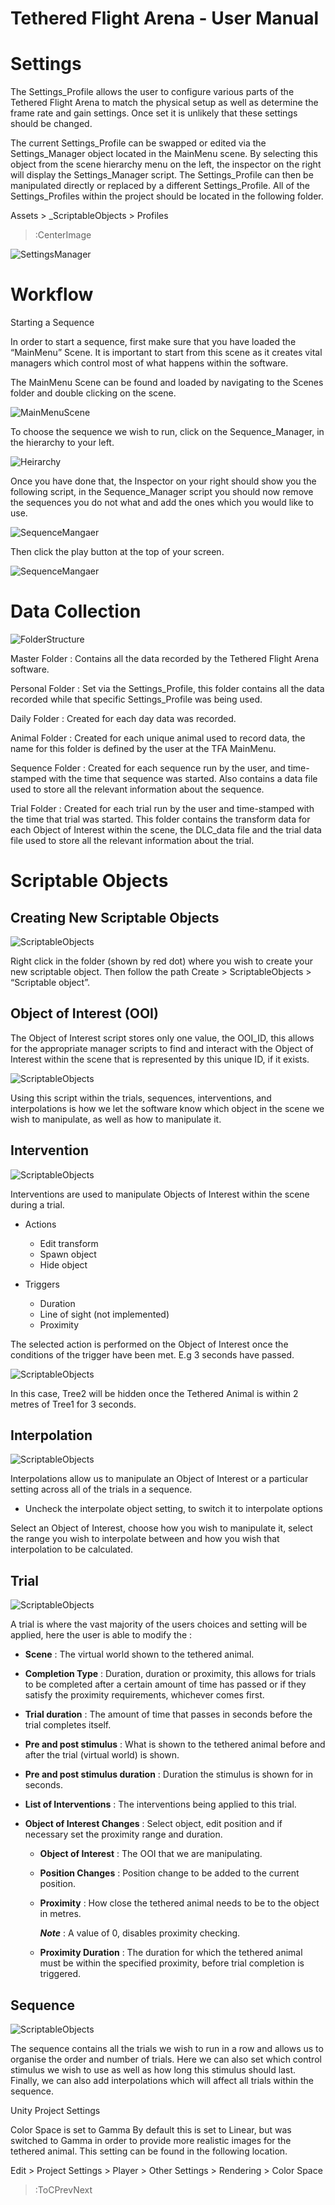 # Tethered Flight Arena - User Manual

# Settings

The Settings_Profile allows the user to configure various parts of the Tethered Flight Arena to match the physical setup as well as determine the frame rate and gain settings. Once set it is unlikely that these settings should be changed. 

The current Settings_Profile can be swapped or edited via the Settings_Manager object located in the MainMenu scene. By selecting this object from the scene hierarchy menu on the left, the inspector on the right will display the Settings_Manager script. The Settings_Profile can then be manipulated directly or replaced by a different Settings_Profile. All of the Settings_Profiles within the project should be located in the following folder.

Assets > _ScriptableObjects > Profiles


> :CenterImage

![SettingsManager](/images/image3.png)

# Workflow

Starting a Sequence

In order to start a sequence, first make sure that you have loaded the “MainMenu” Scene. It is important to start from this scene as it creates vital managers which control most of what happens within the software. 

The MainMenu Scene can be found and loaded by navigating to the Scenes folder and double clicking on the scene.

![MainMenuScene](/images/image12.png)

To choose the sequence we wish to run, click on the Sequence_Manager, in the hierarchy to your left.

![Heirarchy](/images/image10.png)

Once you have done that, the Inspector on your right should show you the following script, in the Sequence_Manager script you should now remove the sequences you do not what and add the ones which you would like to use.

![SequenceMangaer](/images/image4.png)

Then click the play button at the top of your screen.

![SequenceMangaer](/images/image13.png)

# Data Collection

![FolderStructure](/images/image9.png)

Master Folder : Contains all the data recorded by the Tethered Flight Arena software.

Personal Folder : Set via the Settings_Profile, this folder contains all the data recorded while that specific Settings_Profile was being used.

Daily Folder : Created for each day data was recorded.

Animal Folder : Created for each unique animal used to record data, the name for this folder is defined by the user at the TFA MainMenu.

Sequence Folder : Created for each sequence run by the user, and time-stamped with the time that sequence was started. Also contains a data file used to store all the relevant information about the sequence.

Trial Folder : Created for each trial run by the user and time-stamped with the time that trial was started. This folder contains the transform data for each Object of Interest within the scene, the DLC_data file and the trial data file used to store all the relevant information about the trial.

# Scriptable Objects

## Creating New Scriptable Objects

![ScriptableObjects](/images/image8.png)

Right click in the folder (shown by red dot) where you wish to create your new scriptable object. Then follow the path Create > ScriptableObjects > “Scriptable object”.


## Object of Interest (OOI)
The Object of Interest script stores only one value, the OOI_ID, this allows for the appropriate manager scripts to find and interact with the Object of Interest within the scene that is represented by this unique ID, if it exists.

![ScriptableObjects](/images/image1.png)

Using this script within the trials, sequences, interventions, and interpolations is how we let the software know which object in the scene we wish to manipulate, as well as how to manipulate it.

## Intervention

![ScriptableObjects](/images/image11.png)

Interventions are used to manipulate Objects of Interest within the scene during a trial.

- Actions
    - Edit transform
    - Spawn object
    - Hide object


- Triggers
    - Duration
    - Line of sight (not implemented)
    - Proximity

The selected action is performed on the Object of Interest once the conditions of the trigger have been met. E.g 3 seconds have passed.

![ScriptableObjects](/images/image2.png)

In this case, Tree2 will be hidden once the Tethered Animal is within 2 metres of Tree1 for 3 seconds.

## Interpolation

![ScriptableObjects](/images/image7.png)

Interpolations allow us to manipulate an Object of Interest or a particular setting across all of the trials in a sequence.
 - Uncheck the interpolate object setting, to switch it to interpolate options

Select an Object of Interest, choose how you wish to manipulate it, select the range you wish to interpolate between and how you wish that interpolation to be calculated.




## Trial

![ScriptableObjects](/images/image6.png)

A trial is where the vast majority of the users choices and setting will be applied, here the user is able to modify the :


- **Scene** : The virtual world shown to the tethered animal.

- **Completion Type** : Duration, duration or proximity, this allows for trials to be completed after a certain amount of time has passed or if they satisfy the proximity requirements, whichever comes first.

- **Trial duration** : The amount of time that passes in seconds before the trial completes itself.

- **Pre and post stimulus** : What is shown to the tethered animal before and after the trial (virtual world) is shown.

- **Pre and post stimulus duration** : Duration the stimulus is shown for in seconds.

- **List of Interventions** : The interventions being applied to this trial.

- **Object of Interest Changes** : Select object, edit position and if necessary set the proximity range and duration.
    - **Object of Interest** : The OOI that we are manipulating.
    - **Position Changes** : Position change to be added to the current position.
    - **Proximity** : How close the tethered animal needs to be to the object in metres.

        ***Note*** : A value of 0, disables proximity checking.
    - **Proximity Duration** : The duration for which the tethered animal must be within the specified proximity, before trial completion is triggered.

## Sequence

![ScriptableObjects](/images/image5.png)

The sequence contains all the trials we wish to run in a row and allows us to organise the order and number of trials. Here we can also set which control stimulus we wish to use as well as how long this stimulus should last. Finally, we can also add interpolations which will affect all trials within the sequence.



















Unity Project Settings


Color Space is set to Gamma
By default this is set to Linear, but was switched to Gamma in order to provide more realistic images for the tethered animal. This setting can be found in the following location.

Edit > Project Settings > Player > Other Settings > Rendering > Color Space 




> :ToCPrevNext